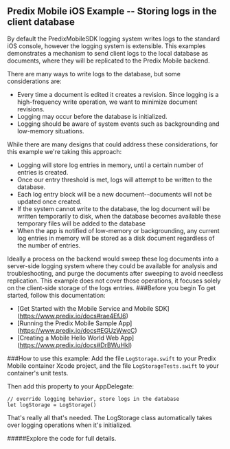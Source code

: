 ## Predix Mobile iOS Example -- Storing logs in the client database

By default the PredixMobileSDK logging system writes logs to the standard iOS console, however the logging system is extensible. This examples demonstrates a mechanism to send client logs to the local database as documents, where they will be replicated to the Predix Mobile backend.

There are many ways to write logs to the database, but some considerations are:
* Every time a document is edited it creates a revision. Since logging is a high-frequency write operation, we want to minimize document revisions.
* Logging may occur before the database is initialized.
* Logging should be aware of system events such as backgrounding and low-memory situations.

While there are many designs that could address these considerations, for this example we're taking this approach:
* Logging will store log entries in memory, until a certain number of entries is created.
* Once our entry threshold is met, logs will attempt to be written to the database.
* Each log entry block will be a new document--documents will not be updated once created.
* If the system cannot write to the database, the log document will be written temporarily to disk, when the database becomes available these temporary files will be added to the database
* When the app is notified of low-memory or backgrounding, any current log entries in memory will be stored as a disk document regardless of the number of entries.

Ideally a process on the backend would sweep these log documents into a server-side logging system where they could be available for analysis and troubleshooting, and purge the documents after sweeping to avoid needless replication. This example does not cover those operations, it focuses solely on the client-side storage of the logs entries.
###Before you begin
To get started, follow this documentation:
* [Get Started with the Mobile Service and Mobile SDK] (https://www.predix.io/docs#rae4EfJ6) 
* [Running the Predix Mobile Sample App] (https://www.predix.io/docs#EGUzWwcC)
* [Creating a Mobile Hello World Web App] (https://www.predix.io/docs#DrBWuHkl) 

###How to use this example:
Add the file `LogStorage.swift` to your Predix Mobile container Xcode project, and the file `LogStorageTests.swift` to your container's unit tests.

Then add this property to your AppDelegate:

    // override logging behavior, store logs in the database
    let logStorage = LogStorage()

That's really all that's needed. The LogStorage class automatically takes over logging operations when it's initialized.

#####Explore the code for full details.

